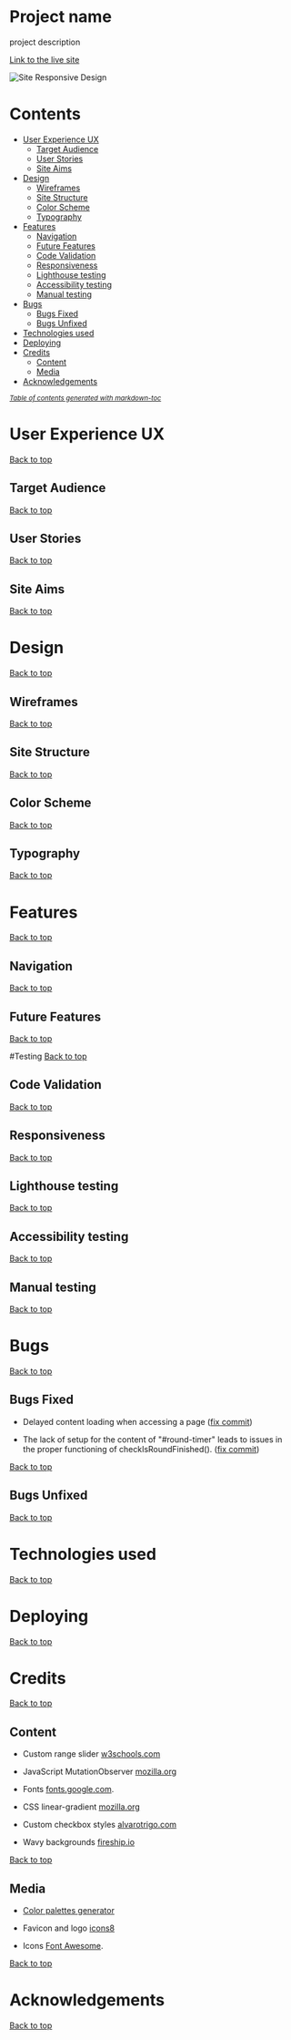 # Project name

project description

[Link to the live site]()

![Site Responsive Design]()

# Contents

- [User Experience UX](#user-experience-ux)
  * [Target Audience](#target-audience)
  * [User Stories](#user-stories)
  * [Site Aims](#site-aims)
- [Design](#design)
  * [Wireframes](#wireframes)
  * [Site Structure](#site-structure)
  * [Color Scheme](#color-scheme)
  * [Typography](#typography)
- [Features](#features)
  * [Navigation](#navigation)
  * [Future Features](#future-features)
  * [Code Validation](#code-validation)
  * [Responsiveness](#responsiveness)
  * [Lighthouse testing](#lighthouse-testing)
  * [Accessibility testing](#accessibility-testing)
  * [Manual testing](#manual-testing)
- [Bugs](#bugs)
  * [Bugs Fixed](#bugs-fixed)
  * [Bugs Unfixed](#bugs-unfixed)
- [Technologies used](#technologies-used)
- [Deploying](#deploying)
- [Credits](#credits)
  * [Content](#content)
  * [Media](#media)
- [Acknowledgements](#acknowledgements)

<small><i><a href='http://ecotrust-canada.github.io/markdown-toc/'>Table of contents generated with markdown-toc</a></i></small>



# User Experience UX
[Back to top](<#contents>)

## Target Audience
[Back to top](<#contents>)

## User Stories
[Back to top](<#contents>)

## Site Aims
[Back to top](<#contents>)


# Design
[Back to top](<#contents>)

## Wireframes
[Back to top](<#contents>)

## Site Structure
[Back to top](<#contents>)

## Color Scheme
[Back to top](<#contents>)

## Typography
[Back to top](<#contents>)


# Features
[Back to top](<#contents>)

## Navigation
[Back to top](<#contents>)

## Future Features
[Back to top](<#contents>)


#Testing
[Back to top](<#contents>)

## Code Validation
[Back to top](<#contents>)

## Responsiveness
[Back to top](<#contents>)

## Lighthouse testing
[Back to top](<#contents>)

## Accessibility testing
[Back to top](<#contents>)

## Manual testing
[Back to top](<#contents>)


# Bugs
[Back to top](<#contents>)

## Bugs Fixed

* Delayed content loading when accessing a page ([fix commit](https://github.com/Dima-Bulavenko/alias/commit/5cd0fee3ca4d561ad4eec93b0cab96debecbcdca))

* The lack of setup for the content of "#round-timer" leads to issues in the proper functioning of checkIsRoundFinished(). ([fix commit](https://github.com/Dima-Bulavenko/alias/commit/a4a57020a4cfcd738539f3451d86aa802e942258))

[Back to top](<#contents>)

## Bugs Unfixed
[Back to top](<#contents>)


# Technologies used
[Back to top](<#contents>)


# Deploying
[Back to top](<#contents>)


# Credits
[Back to top](<#contents>)

## Content

* Custom range slider [w3schools.com](https://www.w3schools.com/howto/howto_js_rangeslider.asp)

* JavaScript MutationObserver [mozilla.org](https://developer.mozilla.org/en-US/docs/Web/API/MutationObserver)

* Fonts [fonts.google.com](https://fonts.google.com/).

* CSS linear-gradient [mozilla.org](https://developer.mozilla.org/en-US/docs/Web/CSS/gradient/linear-gradient)

* Custom checkbox styles [alvarotrigo.com](https://alvarotrigo.com/blog/css-checkbox-styles/)

* Wavy backgrounds [fireship.io](https://fireship.io/lessons/wavy-backgrounds/)

[Back to top](<#contents>)


## Media

* [Color palettes generator](https://coolors.co/)

* Favicon and logo [icons8](https://icons8.com/icons)

* Icons [Font Awesome](https://fontawesome.com/).

[Back to top](<#contents>)

# Acknowledgements
[Back to top](<#contents>)

